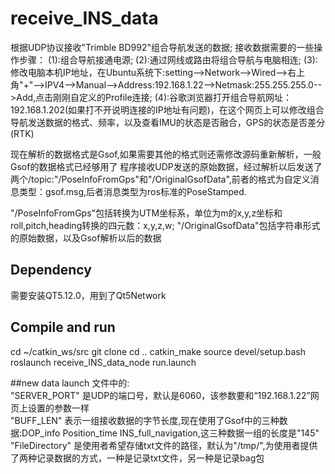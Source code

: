 # receive_INS_data
根据UDP协议接收"Trimble BD992"组合导航发送的数据;
接收数据需要的一些操作步骤：
(1):组合导航接通电源;
(2):通过网线或路由将组合导航与电脑相连;
(3):修改电脑本机IP地址，在Ubuntu系统下:setting-->Network-->Wired-->右上角"+"-->IPV4-->Manual-->Address:192.168.1.22-->Netmask:255.255.255.0-->Add,点击刚刚自定义的Profile连接;
(4):谷歌浏览器打开组合导航网址：192.168.1.202(如果打不开说明连接的IP地址有问题)，在这个网页上可以修改组合导航发送数据的格式、频率，以及查看IMU的状态是否融合，GPS的状态是否差分(RTK)
 

现在解析的数据格式是Gsof,如果需要其他的格式则还需修改源码重新解析，一般Gsof的数据格式已经够用了
程序接收UDP发送的原始数据，经过解析以后发送了两个/topic:"/PoseInfoFromGps"和"/OriginalGsofData",前者的格式为自定义消息类型：gsof.msg,后者消息类型为ros标准的PoseStamped.

"/PoseInfoFromGps"包括转换为UTM坐标系，单位为m的x,y,z坐标和roll,pitch,heading转换的四元数：x,y,z,w;
"/OriginalGsofData"包括字符串形式的原始数据，以及Gsof解析以后的数据
## Dependency

需要安装QT5.12.0，用到了Qt5Network
 
## Compile and run

cd ~/catkin_ws/src
git clone 
cd ..
catkin_make
source devel/setup.bash
roslaunch receive_INS_data_node run.launch

##new data
launch 文件中的:  
"SERVER_PORT" 是UDP的端口号，默认是6060，该参数要和“192.168.1.22”网页上设置的参数一样  
"BUFF_LEN" 表示一组接收数据的字节长度,现在使用了Gsof中的三种数据:DOP_info Position_time INS_full_navigation,这三种数据一组的长度是"145"  
"FileDirectory" 是使用者希望存储txt文件的路径，默认为"/tmp/",为使用者提供了两种记录数据的方式，一种是记录txt文件，另一种是记录bag包


